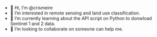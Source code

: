 - 👋 Hi, I’m @crismeire
- 👀 I’m interested in remote sensing and land use classification.
- 🌱 I’m currently learning about the API script on Python to donwload Sentinel 1 and 2 data.
- 💞️ I’m looking to collaborate on someone can help me.


<!---
crismeire/crismeire is a ✨ special ✨ repository because its `README.md` (this file) appears on your GitHub profile.
You can click the Preview link to take a look at your changes.
--->
